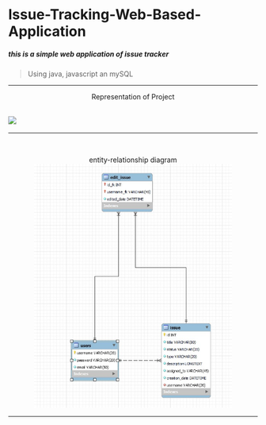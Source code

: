 # Issue-Tracking-Web-Based-Application
 
<h5>this is a simple web application of issue tracker</h5>

><span fill="red">Using java, javascript an mySQL</span><br>

<hr>

<p align="center">Representation of Project<br></p>
<br>
 <img width="899" src="https://raw.githubusercontent.com/MariosChartsias/Issue-Tracking-Web-Based-Application/main/Images/2022-09-24 15-08-42.gif">
<hr>

<br>
<p align="center">entity-relationship diagram <br><img width="400" src="https://raw.githubusercontent.com/MariosChartsias/Issue-Tracking-Web-Based-Application/main/Images/ER%20diagram.jpg">
<hr></p>

